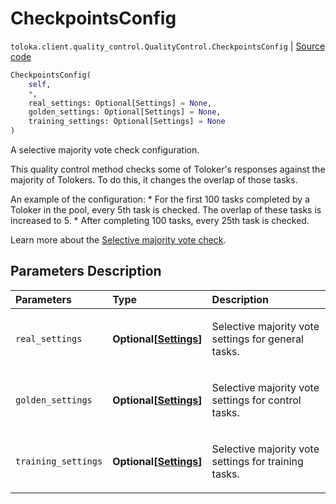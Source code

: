 # CheckpointsConfig
`toloka.client.quality_control.QualityControl.CheckpointsConfig` | [Source code](https://github.com/Toloka/toloka-kit/blob/v1.2.1/src/client/quality_control.py#L78)

```python
CheckpointsConfig(
    self,
    *,
    real_settings: Optional[Settings] = None,
    golden_settings: Optional[Settings] = None,
    training_settings: Optional[Settings] = None
)
```

A selective majority vote check configuration.


This quality control method checks some of Toloker's responses against the majority of Tolokers. To do this, it changes the overlap of those tasks.

An example of the configuration:
    * For the first 100 tasks completed by a Toloker in the pool, every 5th task is checked. The overlap of these tasks is increased to 5.
    * After completing 100 tasks, every 25th task is checked.

Learn more about the [Selective majority vote check](https://toloka.ai/docs/guide/selective-mvote/).

## Parameters Description

| Parameters | Type | Description |
| :----------| :----| :-----------|
`real_settings`|**Optional\[[Settings](toloka.client.quality_control.QualityControl.CheckpointsConfig.Settings.md)\]**|<p>Selective majority vote settings for general tasks.</p>
`golden_settings`|**Optional\[[Settings](toloka.client.quality_control.QualityControl.CheckpointsConfig.Settings.md)\]**|<p>Selective majority vote settings for control tasks.</p>
`training_settings`|**Optional\[[Settings](toloka.client.quality_control.QualityControl.CheckpointsConfig.Settings.md)\]**|<p>Selective majority vote settings for training tasks.</p>
